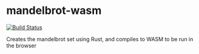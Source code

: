 # mandelbrot-wasm
[![Build Status](https://ci.andrewmellen.org/api/badges/mellena1/mandelbrot-wasm/status.svg)](https://ci.andrewmellen.org/mellena1/mandelbrot-wasm)

Creates the mandelbrot set using Rust, and compiles to WASM to be run in the browser
